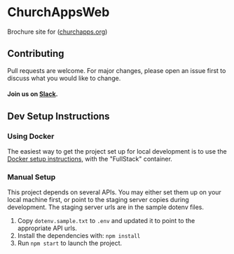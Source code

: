 # ChurchAppsWeb

Brochure site for (<a href="https://churchapps.org/">churchapps.org</a>)

## Contributing

Pull requests are welcome. For major changes, please open an issue first to discuss what you would like to change.

#### Join us on [Slack](https://join.slack.com/t/livechurchsolutions/shared_invite/zt-i88etpo5-ZZhYsQwQLVclW12DKtVflg).

## Dev Setup Instructions

### Using Docker

The easiest way to get the project set up for local development is to use the [Docker setup instructions](https://github.com/LiveChurchSolutions/Docker), with the "FullStack" container.

### Manual Setup

This project depends on several APIs. You may either set them up on your local machine first, or point to the staging server copies during development. The staging server urls are in the sample dotenv files.

1. Copy `dotenv.sample.txt` to `.env` and updated it to point to the appropriate API urls.
2. Install the dependencies with: `npm install`
3. Run `npm start` to launch the project.
